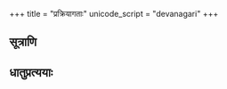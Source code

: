 +++
title = "प्रक्रियागताः"
unicode_script = "devanagari"
+++

## सूत्राणि
<div class="spreadsheet" src="../prakriyA-gatAH.toml" fullHeightWithRowsPerScreen=8></div>

## धातुप्रत्ययाः
<div class="spreadsheet" src="../dhAtu-pratyayAH.toml" fullHeightWithRowsPerScreen=8></div>
